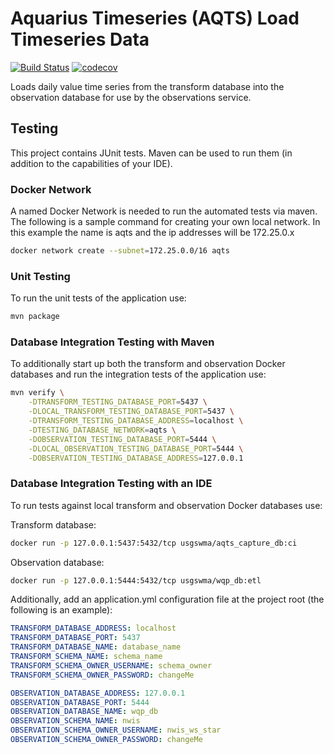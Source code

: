 # Aquarius Timeseries (AQTS) Load Timeseries Data

[![Build Status](https://travis-ci.com/usgs/aqts-capture-ts-loader.svg?branch=master)](https://travis-ci.com/usgs/aqts-capture-ts-loader)
[![codecov](https://codecov.io/gh/usgs/aqts-capture-ts-loader/branch/master/graph/badge.svg)](https://codecov.io/gh/usgs/aqts-capture-ts-loader)

Loads daily value time series from the transform database into the observation database for use by the observations service.

## Testing
This project contains JUnit tests. Maven can be used to run them (in addition to the capabilities of your IDE).

### Docker Network
A named Docker Network is needed to run the automated tests via maven. The following is a sample command for creating your own local network. In this example the name is aqts and the ip addresses will be 172.25.0.x

```.sh
docker network create --subnet=172.25.0.0/16 aqts
```

### Unit Testing
To run the unit tests of the application use:

```.sh
mvn package
```

### Database Integration Testing with Maven
To additionally start up both the transform and observation Docker databases and run the integration tests of the application use:

```.sh
mvn verify \
    -DTRANSFORM_TESTING_DATABASE_PORT=5437 \
    -DLOCAL_TRANSFORM_TESTING_DATABASE_PORT=5437 \
    -DTRANSFORM_TESTING_DATABASE_ADDRESS=localhost \
    -DTESTING_DATABASE_NETWORK=aqts \
    -DOBSERVATION_TESTING_DATABASE_PORT=5444 \
    -DLOCAL_OBSERVATION_TESTING_DATABASE_PORT=5444 \
    -DOBSERVATION_TESTING_DATABASE_ADDRESS=127.0.0.1
```

### Database Integration Testing with an IDE
To run tests against local transform and observation Docker databases use:

Transform database:
```.sh
docker run -p 127.0.0.1:5437:5432/tcp usgswma/aqts_capture_db:ci
```

Observation database: 
```.sh
docker run -p 127.0.0.1:5444:5432/tcp usgswma/wqp_db:etl
```

Additionally, add an application.yml configuration file at the project root (the following is an example):
```.yaml
TRANSFORM_DATABASE_ADDRESS: localhost
TRANSFORM_DATABASE_PORT: 5437
TRANSFORM_DATABASE_NAME: database_name
TRANSFORM_SCHEMA_NAME: schema_name
TRANSFORM_SCHEMA_OWNER_USERNAME: schema_owner
TRANSFORM_SCHEMA_OWNER_PASSWORD: changeMe

OBSERVATION_DATABASE_ADDRESS: 127.0.0.1
OBSERVATION_DATABASE_PORT: 5444
OBSERVATION_DATABASE_NAME: wqp_db
OBSERVATION_SCHEMA_NAME: nwis
OBSERVATION_SCHEMA_OWNER_USERNAME: nwis_ws_star
OBSERVATION_SCHEMA_OWNER_PASSWORD: changeMe
```